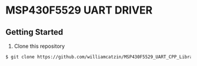 # MSP430F5529 UART DRIVER

## Getting Started
1. Clone this repository

```bash
$ git clone https://github.com/williamcatzin/MSP430F5529_UART_CPP_Library.git
```
